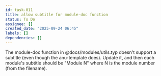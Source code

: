 ```yaml
---
id: task-011
title: allow subtitle for module-doc function
status: To Do
assignee: []
created_date: "2025-09-24 06:45"
labels: []
dependencies: []
---
```


The module-doc function in @docs/modules/utils.typ doesn't support a subtitle
(even though the anu-template does). Update it, and then each module's subtitle
should be "Module N" where N is the module number (from the filename).
